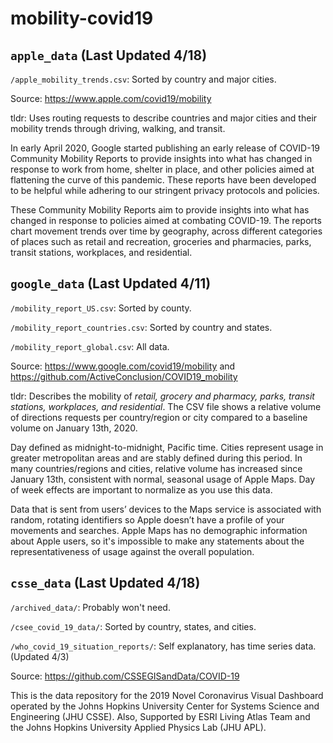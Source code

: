 # mobility-covid19
## `apple_data` (Last Updated 4/18)

`/apple_mobility_trends.csv`: Sorted by country and major cities. 

Source: https://www.apple.com/covid19/mobility

tldr: Uses routing requests to describe countries and major cities and their mobility trends through driving, walking, and transit. 

In early April 2020, Google started publishing an early release of COVID-19 Community Mobility Reports to provide insights into what has changed in response to work from home, shelter in place, and other policies aimed at flattening the curve of this pandemic. These reports have been developed to be helpful while adhering to our stringent privacy protocols and policies. 

These Community Mobility Reports aim to provide insights into what has changed in response to policies aimed at combating COVID-19. The reports chart movement trends over time by geography, across different categories of places such as retail and recreation, groceries and pharmacies, parks, transit stations, workplaces, and residential.



## `google_data` (Last Updated 4/11)


`/mobility_report_US.csv`: Sorted by county.

`/mobility_report_countries.csv`: Sorted by country and states.

`/mobility_report_global.csv`: All data.

Source: https://www.google.com/covid19/mobility and https://github.com/ActiveConclusion/COVID19_mobility

tldr: Describes the mobility of *retail, grocery and pharmacy, parks, transit stations, workplaces, and residential*.
The CSV file shows a relative volume of directions requests per country/region or city compared to a baseline volume on January 13th, 2020.

Day defined as midnight-to-midnight, Pacific time. Cities represent usage in greater metropolitan areas and are stably defined during this period. In many countries/regions and cities, relative volume has increased since January 13th, consistent with normal, seasonal usage of Apple Maps. Day of week effects are important to normalize as you use this data.

Data that is sent from users’ devices to the Maps service is associated with random, rotating identifiers so Apple doesn’t have a profile of your movements and searches. Apple Maps has no demographic information about Apple users, so it's impossible to make any statements about the representativeness of usage against the overall population.

## `csse_data` (Last Updated 4/18)


`/archived_data/`: Probably won't need.

`/csee_covid_19_data/`: Sorted by country, states, and cities.

`/who_covid_19_situation_reports/`: Self explanatory, has time series data. (Updated 4/3)


Source: https://github.com/CSSEGISandData/COVID-19

This is the data repository for the 2019 Novel Coronavirus Visual Dashboard operated by the Johns Hopkins University Center for Systems Science and Engineering (JHU CSSE). Also, Supported by ESRI Living Atlas Team and the Johns Hopkins University Applied Physics Lab (JHU APL).
